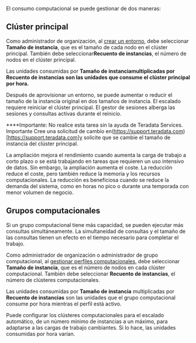 El consumo computacional se puede gestionar de dos maneras:

## Clúster principal


Como administrador de organización, al [crear un entorno](qiv1640281527006.md), debe seleccionar **Tamaño de instancia**, que es el tamaño de cada nodo en el clúster principal. También debe seleccionar**Recuento de instancias**, el número de nodos en el clúster principal.

Las unidades consumidas por **Tamaño de instanciamultiplicadas por **Recuento de instancias** son las unidades que consume el clúster principal por hora.**

Después de aprovisionar un entorno, se puede aumentar o reducir el tamaño de la instancia original en dos tamaños de instancia. El escalado requiere reiniciar el clúster principal. El gestor de sesiones alberga las sesiones y consultas activas durante el reinicio.

****Importante: No realice esta tarea sin la ayuda de Teradata Services. Importante Cree una solicitud de cambio en(https://support.teradata.com) [https://support.teradata.com]y solicite que se cambie el tamaño de instancia del clúster principal.

La ampliación mejora el rendimiento cuando aumenta la carga de trabajo a corto plazo o se está trabajando en tareas que requieren un uso intensivo de datos. Sin embargo, la ampliación aumenta el coste. La reducción reduce el coste, pero también reduce la memoria y los recursos computacionales. La reducción es beneficiosa cuando se reduce la demanda del sistema, como en horas no pico o durante una temporada con menor volumen de negocio.

## Grupos computacionales


Si un grupo computacional tiene más capacidad, se pueden ejecutar más consultas simultáneamente. La simultaneidad de consultas y el tamaño de las consultas tienen un efecto en el tiempo necesario para completar el trabajo.

Como administrador de organización o administrador de grupo computacional, al [gestionar perfiles computacionales](dvl1640281718303.md), debe seleccionar **Tamaño de instancia**, que es el número de nodos en cada clúster computacional. También debe seleccionar **Recuento de instancias**, el número de clústeres computacionales.

Las unidades consumidas por **Tamaño de instancia** multiplicadas por **Recuento de instancias** son las unidades que el grupo computacional consume por hora mientras el perfil está activo.

Puede configurar los clústeres computacionales para el escalado automático, de un número mínimo de instancias a un máximo, para adaptarse a las cargas de trabajo cambiantes. Si lo hace, las unidades consumidas por hora varían.

